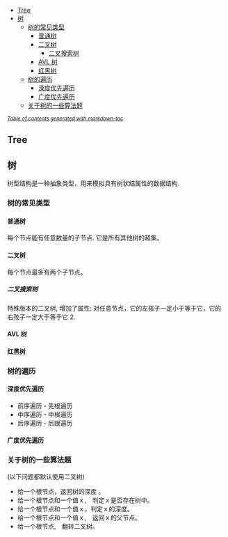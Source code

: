 - [Tree](#tree)
- [树](#-)
  * [树的常见类型](#------)
    + [普通树](#---)
    + [二叉树](#---)
      - [二叉搜索树](#-----)
    + [AVL 树](#avl--)
    + [红黑树](#---)
  * [树的遍历](#----)
    + [深度优先遍历](#------)
    + [广度优先遍历](#------)
  * [关于树的一些算法题](#---------)

<small><i><a href='http://ecotrust-canada.github.io/markdown-toc/'>Table of contents generated with markdown-toc</a></i></small>
 
   
## Tree   
  
## 树
树型结构是一种抽象类型，用来模拟具有树状结属性的数据结构. 
  
### 树的常见类型  
#### 普通树  
每个节点能有任意数量的子节点. 它是所有其他树的超集。  

#### 二叉树  
每个节点最多有两个子节点。  
 
##### 二叉搜索树  
特殊版本的二叉树, 增加了属性: 对任意节点，它的左孩子一定小于等于它，它的右孩子一定大于等于它 2.   
  
#### AVL 树  

#### 红黑树  
  
### 树的遍历  
#### 深度优先遍历  
* 前序遍历 -  先根遍历  
* 中序遍历 - 中根遍历
* 后序遍历 - 后跟遍历
#### 广度优先遍历    
  
### 关于树的一些算法题 　　
(以下问题都默认使用二叉树)  

* 给一个根节点，返回树的深度  。
* 给一个根节点和一个值ｘ,　判定ｘ是否存在树中。　　
* 给一个根节点和一个值ｘ，判定ｘ的深度。　　
* 给一个根节点和一个值ｘ,　返回ｘ的父节点。  
* 给一个根节点,　翻转二叉树。
